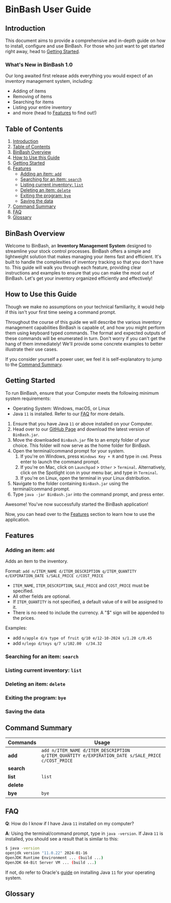 # BinBash User Guide

## Introduction

This document aims to provide a comprehensive and in-depth guide on how to install, configure and use BinBash. For those who just want to get started right away, head to [Getting Started](#getting-started).

### What's New in BinBash 1.0

Our long awaited first release adds everything you would expect of an inventory management system, including:
* Adding of items
* Removing of items
* Searching for items
* Listing your entire inventory
* and more (head to [Features](#features) to find out!)

## Table of Contents
1. [Introduction](#introduction)
2. [Table of Contents](#table-of-contents)
3. [BinBash Overview](#binbash-overview)
4. [How to Use this Guide](#how-to-use-this-guide)
5. [Getting Started](#getting-started)
6. [Features](#features)
    - [Adding an item: `add`](#adding-an-item-add)
    - [Searching for an item: `search`](#searching-for-an-item-search)
    - [Listing current inventory: `list`](#listing-current-inventory-list)
    - [Deleting an item: `delete`](#deleting-an-item-delete)
    - [Exiting the program: `bye`](#exiting-the-program-bye)
    - [Saving the data](#saving-the-data)
7. [Command Summary](#command-summary)
8. [FAQ](#faq)
9. [Glossary](#glossary)

## BinBash Overview

Welcome to BinBash, an **Inventory Management System** designed to streamline your stock control processes. 
BinBash offers a simple and lightweight solution that makes managing your items fast and efficient.
It's built to handle the complexities of inventory tracking so that you don't have to. 
This guide will walk you through each feature, providing clear instructions and examples to ensure that you 
can make the most out of BinBash. Let's get your inventory organized efficiently and effectively!

## How to Use this Guide

Though we make no assumptions on your technical familiarity, it would help if this isn't your first time seeing a command prompt.

Throughout the course of this guide we will describe the various inventory management capabilities BinBash is capable of, and how you might perform them using keyboard typed commands.
The format and expected outputs of these commands will be enumerated in turn. Don't worry if you can't get the hang of them immediately! We'll provide some concrete examples to better illustrate their use cases.

If you consider yourself a power user, we feel it is self-explanatory to jump to the [Command Summary](#command-summary).

## Getting Started

To run BinBash, ensure that your Computer meets the following minimum system requirements:
* Operating System: Windows, macOS, or Linux
* Java `11` is installed. Refer to our [FAQ](#faq) for more details.

1. Ensure that you have Java `11` or above installed on your Computer.
2. Head over to our [GitHub Page](https://github.com/AY2324S2-CS2113T-T09-2/tp/releases) and download the latest version of `BinBash.jar`.
3. Move the downloaded `BinBash.jar` file to an empty folder of your choice. This folder will now serve as the home folder for BinBash.
4. Open the terminal/command prompt for your system.
   1. If you're on Windows, press `Windows Key + R` and type in `cmd`. Press enter to launch the command prompt.
   2. If you're on Mac, click on `Launchpad` > `Other` > `Terminal`. Alternatively, click on the Spotlight icon in your menu bar, and type in `Terminal`.
   3. If you're on Linux, open the terminal in your Linux distribution.
5. Navigate to the folder containing `BinBash.jar` using the terminal/command prompt.
6. Type `java -jar BinBash.jar` into the command prompt, and press enter.

Awesome! You've now successfully started the BinBash application!

Now, you can head over to the [Features](#features) section to learn how to use the application.

## Features

### Adding an item: `add`

Adds an item to the inventory.

Format: `add n/ITEM_NAME d/ITEM_DESCRIPTION q/ITEM_QUANTITY e/EXPIRATION_DATE s/SALE_PRICE c/COST_PRICE`

* `ITEM_NAME`, `ITEM_DESCRIPTION`, `SALE_PRICE` and `COST_PRICE` must be specified.
* All other fields are optional.
* If `ITEM_QUANTITY` is not specified, a default value of `0` will be assigned to it.
* There is no need to include the currency. A "$" sign will be appended to the prices.

Examples: 
* add `n/apple d/a type of fruit q/10 e/12-10-2024 s/1.20 c/0.45`
* add `n/lego d/toys q/7 s/102.00  c/34.32`

### Searching for an item: `search`
### Listing current inventory: `list`
### Deleting an item: `delete`
### Exiting the program: `bye`
### Saving the data

## Command Summary

| **Commands** | **Usage**                                                                                        |
|--------------|--------------------------------------------------------------------------------------------------|
| **add**      | `add n/ITEM_NAME d/ITEM_DESCRIPTION q/ITEM_QUANTITY e/EXPIRATION_DATE s/SALE_PRICE c/COST_PRICE` |
| **search**   |                                                                                                  |
| **list**     | `list`                                                                                           |
| **delete**   |                                                                                                  |
| **bye**      | `bye`                                                                                            |

## FAQ

**Q**: How do I know if I have Java `11` installed on my computer?

**A**: Using the terminal/command prompt, type in `java -version`. If Java `11` is installed, you should see a result that is similar to this:
```bash
$ java -version
openjdk version "11.0.22" 2024-01-16
OpenJDK Runtime Environment ... (build ...)
OpenJDK 64-Bit Server VM ... (build ...)
```
If not, do refer to Oracle's [guide](https://docs.oracle.com/en/java/javase/11/install/overview-jdk-installation.html#GUID-8677A77F-231A-40F7-98B9-1FD0B48C346A) on installing Java `11` for your operating system.

## Glossary
